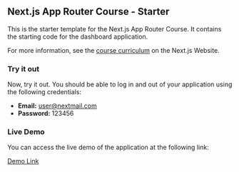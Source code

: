 ## Next.js App Router Course - Starter

This is the starter template for the Next.js App Router Course. It contains the starting code for the dashboard application.

For more information, see the [course curriculum](https://nextjs.org/learn) on the Next.js Website.

### Try it out

Now, try it out. You should be able to log in and out of your application using the following credentials:

- **Email:** user@nextmail.com
- **Password:** 123456

### Live Demo

You can access the live demo of the application at the following link:

[Demo Link](https://nextjs-dashboard-sablab.vercel.app/)